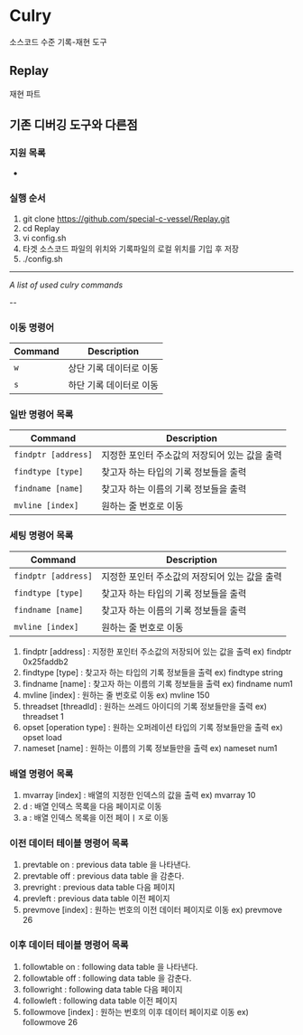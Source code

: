 # Culry
소스코드 수준 기록-재현 도구

## Replay
재현 파트

## 기존 디버깅 도구와 다른점

### 지원 목록
- 

### 실행 순서

1. git clone https://github.com/special-c-vessel/Replay.git
2. cd Replay
3. vi config.sh
4. 타겟 소스코드 파일의 위치와 기록파일의 로컬 위치를 기입 후 저장
5. ./config.sh

___

_A list of used culry commands_

--
### 이동 명령어

| Command | Description |
| ------- | ----------- |
| `w` | 상단 기록 데이터로 이동 |
| `s` | 하단 기록 데이터로 이동 |

### 일반 명령어 목록

| Command | Description |
| ------- | ----------- |
| `findptr [address]` | 지정한 포인터 주소값의 저장되어 있는 값을 출력 |
| `findtype [type]` | 찾고자 하는 타입의 기록 정보들을 출력 |
| `findname [name]` | 찾고자 하는 이름의 기록 정보들을 출력 |
| `mvline [index]` | 원하는 줄 번호로 이동 |

### 세팅 명령어 목록

| Command | Description |
| ------- | ----------- |
| `findptr [address]` | 지정한 포인터 주소값의 저장되어 있는 값을 출력 |
| `findtype [type]` | 찾고자 하는 타입의 기록 정보들을 출력 |
| `findname [name]` | 찾고자 하는 이름의 기록 정보들을 출력 |
| `mvline [index]` | 원하는 줄 번호로 이동 |

1. findptr [address] : 지정한 포인터 주소값의 저장되어 있는 값을 출력 ex) findptr 0x25faddb2
2. findtype [type] : 찾고자 하는 타입의 기록 정보들을 출력 ex) findtype string
3. findname [name] : 찾고자 하는 이름의 기록 정보들을 출력 ex) findname num1
4. mvline [index] : 원하는 줄 번호로 이동 ex) mvline 150
5. threadset [threadId] : 원하는 쓰레드 아이디의 기록 정보들만을 출력 ex) threadset 1
6. opset [operation type] : 원하는 오퍼레이션 타입의 기록 정보들만을 출력 ex) opset load
7. nameset [name] : 원하는 이름의 기록 정보들만을 출력 ex) nameset num1

### 배열 명령어 목록
1. mvarray [index] : 배열의 지정한 인덱스의 값을 출력 ex) mvarray 10
2. d : 배열 인덱스 목록을 다음 페이지로 이동
3. a : 배열 인덱스 목록을 이전 페이ㅣㅈ로 이동

### 이전 데이터 테이블 명령어 목록
1. prevtable on : previous data table 을 나타낸다.
2. prevtable off : previous data table 을 감춘다.
3. prevright : previous data table 다음 페이지
4. prevleft : previous data table 이전 페이지
5. prevmove [index] : 원하는 번호의 이전 데이터 페이지로 이동 ex) prevmove 26

### 이후 데이터 테이블 명령어 목록
1. followtable on : following data table 을 나타낸다.
2. followtable off : following data table 을 감춘다.
1. followright : following data table 다음 페이지
2. followleft : following data table 이전 페이지
3. followmove [index] : 원하는 번호의 이후 데이터 페이지로 이동 ex) followmove 26



